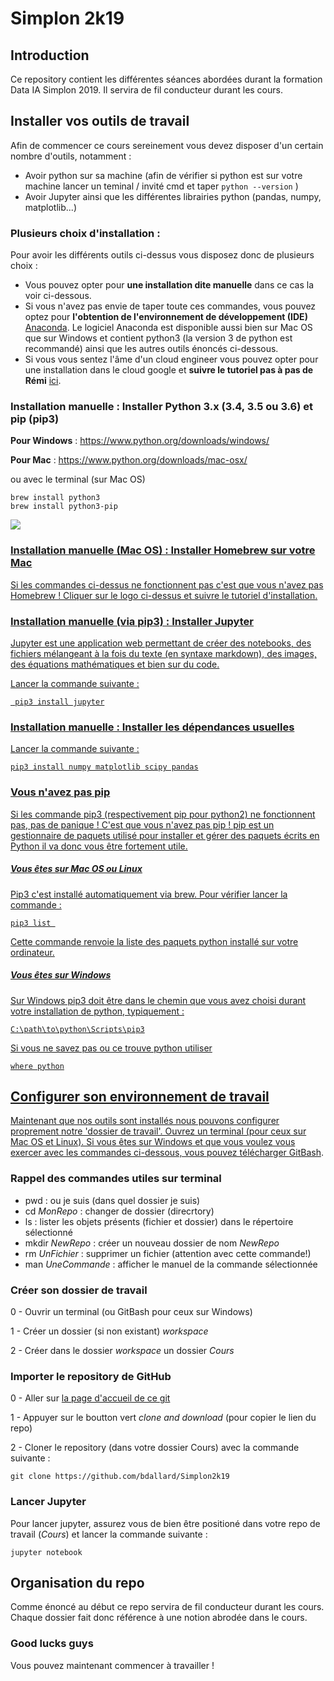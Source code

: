 # Simplon 2k19

## Introduction  
Ce repository contient les différentes séances abordées durant la formation Data IA Simplon 2019. Il servira de fil conducteur durant les cours.

## Installer vos outils de travail 
Afin de commencer ce cours sereinement vous devez disposer d'un certain nombre d'outils, notamment : 
- Avoir python sur sa machine (afin de vérifier si python est sur votre machine lancer un teminal / invité cmd et taper `python --version` ) 
- Avoir Jupyter ainsi que les différentes librairies python (pandas, numpy, matplotlib...) 

### Plusieurs choix d'installation : 
Pour avoir les différents outils ci-dessus vous disposez donc de plusieurs choix :  
- Vous pouvez opter pour **une installation dite manuelle** dans ce cas la voir ci-dessous. 
- Si vous n'avez pas envie de taper toute ces commandes, vous pouvez optez pour **l'obtention de l'environnement de développement (IDE)** [Anaconda](https://www.anaconda.com/distribution/). Le logiciel Anaconda est disponible aussi bien sur Mac OS que sur Windows et contient python3 (la version 3 de python est recommandé) ainsi que les autres outils énoncés ci-dessous. 
- Si vous vous sentez l'âme d'un cloud engineer vous pouvez opter pour une installation dans le cloud google et **suivre le tutoriel pas à pas de Rémi** [ici](https://mc.ai/installer-sa-premiere-machine-avec-gpu-dans-le-cloud-2/). 


### Installation manuelle :  Installer Python 3.x (3.4, 3.5 ou 3.6) et pip (pip3)
**Pour Windows** : <https://www.python.org/downloads/windows/>

**Pour Mac** : <https://www.python.org/downloads/mac-osx/>

ou avec le terminal (sur Mac OS) 
```
brew install python3
brew install python3-pip
```

<a href ="https://brew.sh/index_fr"> <img src="https://upload.wikimedia.org/wikipedia/commons/3/34/Homebrew_logo.png">

### Installation manuelle (Mac OS) : Installer Homebrew sur votre Mac 
Si les commandes ci-dessus ne fonctionnent pas c'est que vous n'avez pas Homebrew ! 
Cliquer sur le logo ci-dessus et suivre le tutoriel d'installation. 


### Installation manuelle (via pip3) : Installer Jupyter 
Jupyter est une application web permettant de créer des notebooks, des fichiers mélangeant à la fois du texte (en syntaxe markdown), des images, des équations mathématiques et bien sur du code.

Lancer la commande suivante : 
```
 pip3 install jupyter
``` 

###  Installation manuelle : Installer les dépendances usuelles 
Lancer la commande suivante : 
```
pip3 install numpy matplotlib scipy pandas
```

### Vous n'avez pas pip 
Si les commande pip3 (respectivement pip pour python2) ne fonctionnent pas, pas de panique ! C'est que vous n'avez pas pip !  pip est un gestionnaire de paquets utilisé pour installer et gérer des paquets écrits en Python il va donc vous être fortement utile. 

##### Vous êtes sur Mac OS ou Linux
Pip3 c'est installé automatiquement via brew. Pour vérifier lancer la commande : 
```
pip3 list 
```
Cette commande renvoie la liste des paquets python installé sur votre ordinateur. 

##### Vous êtes sur Windows 
Sur Windows pip3 doit être dans le chemin que vous avez choisi durant votre installation de python, typiquement : 
```
C:\path\to\python\Scripts\pip3
```
Si vous ne savez pas ou ce trouve python utiliser 
```
where python
```


## Configurer son environnement de travail 
Maintenant que nos outils sont installés nous pouvons configurer proprement notre 'dossier de travail'. 
Ouvrez un terminal (pour ceux sur Mac OS et Linux). Si vous êtes sur Windows et que vous voulez vous exercer avec les commandes ci-dessous, vous pouvez télécharger [GitBash](https://gitforwindows.org/). 

### Rappel des commandes utiles sur terminal 

- pwd : ou je suis (dans quel dossier je suis) 
- cd *MonRepo* : changer de dossier (direcrtory)
- ls : lister les objets présents (fichier et dossier) dans le répertoire sélectionné
- mkdir *NewRepo* : créer un nouveau dossier de nom *NewRepo*  
- rm *UnFichier* : supprimer un fichier (attention avec cette commande!) 
- man *UneCommande* : afficher le manuel de la commande sélectionnée


### Créer son dossier de travail 

0 - Ouvrir un terminal (ou GitBash pour ceux sur Windows) 

1 - Créer un dossier (si non existant) *workspace* 

2 - Créer dans le dossier *workspace* un dossier *Cours* 

### Importer le repository de GitHub 

0 - Aller sur [la page d'accueil de ce git](https://github.com/bdallard/Simplon2k19)

1 - Appuyer sur le boutton vert *clone and download* (pour copier le lien du repo) 

2 - Cloner le repository (dans votre dossier Cours) avec la commande suivante : 
```
git clone https://github.com/bdallard/Simplon2k19
```

### Lancer Jupyter

Pour lancer jupyter, assurez vous de bien être positioné dans votre repo de travail (*Cours*) et lancer la commande suivante :  

```
jupyter notebook 
```

## Organisation du repo 
Comme énoncé au début ce repo servira de fil conducteur durant les cours.
Chaque dossier fait donc référence à une notion abrodée dans le cours. 

### Good lucks guys 
Vous pouvez maintenant commencer à travailler !